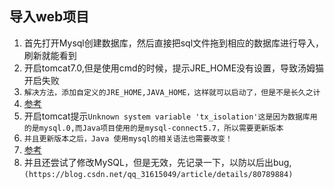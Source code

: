 ## 导入web项目
1. 首先打开Mysql创建数据库，然后直接把sql文件拖到相应的数据库进行导入，刷新就能看到
2. 开启tomcat7.0,但是使用cmd的时候，提示JRE_HOME没有设置，导致汤姆猫开启失败
3. `解决方法，添加自定义的JRE_HOME,JAVA_HOME，这样就可以启动了，但是不是长久之计`
4. [参考](https://www.cnblogs.com/lijingran/p/9092212.html)
5. 开启tomcat提示`Unknown system variable 'tx_isolation'这是因为数据库用的是mysql.0,而Java项目使用的是mysql-connect5.7，所以需要更新版本`
6. `并且更新版本之后，Java 使用mysql的相关语法也需要改变！`
7. [参考](https://www.cnblogs.com/alsf/p/9346921.html)
8. 并且还尝试了修改MySQL，但是无效，先记录一下，以防以后出bug,`(https://blog.csdn.net/qq_31615049/article/details/80789884)`
